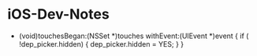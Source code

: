 # iOS-Dev-Notes
- (void)touchesBegan:(NSSet *)touches withEvent:(UIEvent *)event
{
    if ( !dep_picker.hidden) {
        dep_picker.hidden = YES;
    }
}
